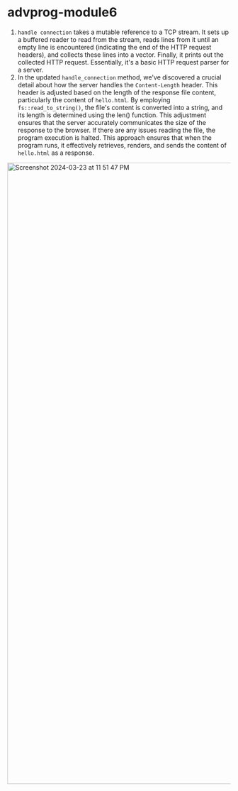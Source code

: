 # advprog-module6

1. `handle connection` takes a mutable reference to a TCP stream. It sets up a buffered reader to read from the stream, reads lines from it until an empty line is encountered (indicating the end of the HTTP request headers), and collects these lines into a vector. Finally, it prints out the collected HTTP request. Essentially, it's a basic HTTP request parser for a server.
2. In the updated `handle_connection` method, we've discovered a crucial detail about how the server handles the `Content-Length` header. This header is adjusted based on the length of the response file content, particularly the content of `hello.html`. By employing `fs::read_to_string()`, the file's content is converted into a string, and its length is determined using the len() function. This adjustment ensures that the server accurately communicates the size of the response to the browser. If there are any issues reading the file, the program execution is halted. This approach ensures that when the program runs, it effectively retrieves, renders, and sends the content of `hello.html` as a response.
<img width="1400" alt="Screenshot 2024-03-23 at 11 51 47 PM" src="https://github.com/raisaafadilla/advprog-module6/assets/134634814/28cd58f7-5da8-4c67-9c3d-e6272764a8ad">
